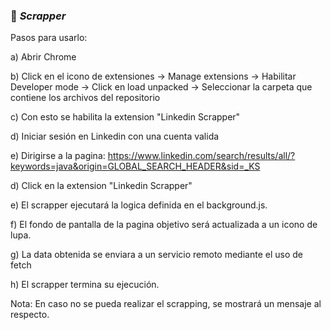 ###   🔧 *Scrapper*
Pasos para usarlo:

a) Abrir Chrome

b) Click en el icono de extensiones ->  Manage extensions -> Habilitar Developer mode -> Click en load unpacked -> Seleccionar la carpeta que contiene los archivos del repositorio

c) Con esto se habilita la extension "Linkedin Scrapper"

d) Iniciar sesión en Linkedin con una cuenta valida

e) Dirigirse a la pagina: https://www.linkedin.com/search/results/all/?keywords=java&origin=GLOBAL_SEARCH_HEADER&sid=_KS

d) Click en la extension "Linkedin Scrapper"

e) El scrapper ejecutará la logica definida en el background.js.

f) El fondo de pantalla de la pagina objetivo será actualizada a un icono de lupa.

g) La data obtenida se enviara a un servicio remoto mediante el uso de fetch

h) El scrapper termina su ejecución.


Nota: En caso no se pueda realizar el scrapping, se mostrará un mensaje al respecto.

